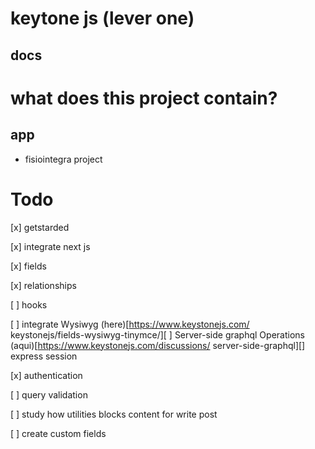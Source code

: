 # keytone js (lever one)

## docs

# what does this project contain?

## app

- fisiointegra project

# Todo

[x] getstarded

[x] integrate next js

[x] fields

[x] relationships

[ ] hooks

[ ] integrate Wysiwyg (here)[https://www.keystonejs.com/ keystonejs/fields-wysiwyg-tinymce/][ ] Server-side graphql Operations (aqui)[https://www.keystonejs.com/discussions/ server-side-graphql][] express session

[x] authentication

[ ] query validation

[ ] study how utilities blocks content for write post

[ ] create custom fields
